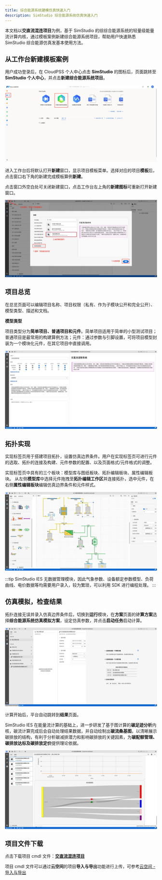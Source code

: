 ```yaml
---
title: 综合能源系统建模仿真快速入门
description: SimStudio 综合能源系统仿真快速入门
---
```


本文档以**交直流混连项目**为例，基于 SimStudio 的综综合能源系统的轻量级能量流计算内核，通过模板案例新建综合能源系统项目，帮助用户快速熟悉 SimStudio 综合能源仿真发基本使用方法。


## 从工作台新建模板案例

用户成功登录后，在 CloudPSS 个人中心点击 **SimStudio** 的图标后，页面跳转至 
 **SimStudio 个人中心**，并点击**新建综合能源系统项目**。

![个人中心](./simstudio.png )


进入工作台后将默认打开**新建**窗口，显示项目模板菜单。选择对应的项目**模板**后，点击窗口右下角的新建完成模板算例**新建**。

点击窗口外空白处可关闭新建窗口，点击工作台左上角的**新建图标**可重新打开新建窗口。

![新建项目](./new.png "新建项目")


## 项目总览

在总览页面可以编辑项目名称、项目权限（私有、作为子模块公开和完全公开）、模型类型、描述和文档。


**模型类型**

项目类型分为**简单项目、普通项目和元件**。简单项目适用于简单的小型测试项目；普通项目是最常用的构建算例方法；元件：通过参数与引脚设置，可将项目模型封装为一个模块化元件，在其它项目中直接调用。

![总览](./summary.png)


## 拓扑实现

实现标签页用于搭建项目拓扑，设置仿真边界条件。用户在实现标签页可进行元件的选取、拓扑的连接及构建、元件参数的配置、以及页面格式/元件格式的调整。

实现标签页中具有的三个板块：模型库与图纸板块、拓扑编辑板块、属性编辑板块。
从左侧**模型库**中选择元件拖拽至**拓扑编辑工作区**并连接拓扑，选中元件，在右侧**属性编辑板块**编辑仿真边界条件和元件样式。

![拓扑](./design.png)

:::tip
SimStudio IES 无数据管理模块，因此气象参数、设备额定参数模型、负荷曲线、电价数据等均需要用户录入，较为繁琐，可以利用 SDK 进行编程处理。
:::

## 仿真模拟，检查结果

拓扑连接无误并录入仿真边界条件后，切换到**运行**模块，在**方案**页面的**计算方案**选择**综合能源系统仿真模拟方案**，设定仿真参数，并点击**启动任务**启动计算。

![仿真](./run.png)


计算开始后，平台自动跳转到**结果**页面。

SimStudio IES 在能量流计算的基础上，进一步研发了基于图计算的**碳足迹分析**内核，碳流计算完成后会自动处理结果数据，并自动绘制出**碳流桑基图**，以清晰展示碳排放的结构，有利于分析碳减排潜力和影响碳排放的关键因素，为**碳配额管理、碳排放达标及碳排放定价**提供理论依据。

![结果](./result.png "结果")


## 项目文件下载

点击下载项目 cmdl 文件：[**交直流混连项目**](./ACDC.cmdl)  

项目 cmdl 文件可以通过**云空间**的项目**导入与导出**功能进行上传，可参考[云空间 - 导入与导出](../../../../30-ieslab/20-simulation-suite/30-cloud-space/index.md#导入与导出)